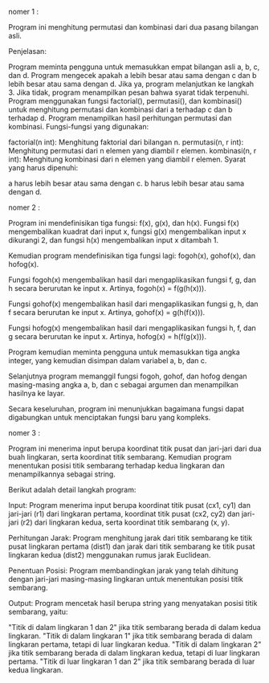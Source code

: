 nomer 1 :

Program ini menghitung permutasi dan kombinasi dari dua pasang bilangan asli.

Penjelasan:

Program meminta pengguna untuk memasukkan empat bilangan asli a, b, c, dan d.
Program mengecek apakah a lebih besar atau sama dengan c dan b lebih besar atau sama dengan d. Jika ya, program melanjutkan ke langkah 3. Jika tidak, program menampilkan pesan bahwa syarat tidak terpenuhi.
Program menggunakan fungsi factorial(), permutasi(), dan kombinasi() untuk menghitung permutasi dan kombinasi dari a terhadap c dan b terhadap d.
Program menampilkan hasil perhitungan permutasi dan kombinasi.
Fungsi-fungsi yang digunakan:

factorial(n int): Menghitung faktorial dari bilangan n.
permutasi(n, r int): Menghitung permutasi dari n elemen yang diambil r elemen.
kombinasi(n, r int): Menghitung kombinasi dari n elemen yang diambil r elemen.
Syarat yang harus dipenuhi:

a harus lebih besar atau sama dengan c.
b harus lebih besar atau sama dengan d.

nomer 2 : 

Program ini mendefinisikan tiga fungsi: f(x), g(x), dan h(x). Fungsi f(x) mengembalikan kuadrat dari input x, fungsi g(x) mengembalikan input x dikurangi 2, dan fungsi h(x) mengembalikan input x ditambah 1.

Kemudian program mendefinisikan tiga fungsi lagi: fogoh(x), gohof(x), dan hofog(x).

Fungsi fogoh(x) mengembalikan hasil dari mengaplikasikan fungsi f, g, dan h secara berurutan ke input x. Artinya, fogoh(x) = f(g(h(x))).

Fungsi gohof(x) mengembalikan hasil dari mengaplikasikan fungsi g, h, dan f secara berurutan ke input x. Artinya, gohof(x) = g(h(f(x))).

Fungsi hofog(x) mengembalikan hasil dari mengaplikasikan fungsi h, f, dan g secara berurutan ke input x. Artinya, hofog(x) = h(f(g(x))).

Program kemudian meminta pengguna untuk memasukkan tiga angka integer, yang kemudian disimpan dalam variabel a, b, dan c.

Selanjutnya program memanggil fungsi fogoh, gohof, dan hofog dengan masing-masing angka a, b, dan c sebagai argumen dan menampilkan hasilnya ke layar.

Secara keseluruhan, program ini menunjukkan bagaimana fungsi dapat digabungkan untuk menciptakan fungsi baru yang kompleks.

nomer 3 :

Program ini menerima input berupa koordinat titik pusat dan jari-jari dari dua buah lingkaran, serta koordinat titik sembarang. Kemudian program menentukan posisi titik sembarang terhadap kedua lingkaran dan menampilkannya sebagai string.

Berikut adalah detail langkah program:

Input: Program menerima input berupa koordinat titik pusat (cx1, cy1) dan jari-jari (r1) dari lingkaran pertama, koordinat titik pusat (cx2, cy2) dan jari-jari (r2) dari lingkaran kedua, serta koordinat titik sembarang (x, y).

Perhitungan Jarak: Program menghitung jarak dari titik sembarang ke titik pusat lingkaran pertama (dist1) dan jarak dari titik sembarang ke titik pusat lingkaran kedua (dist2) menggunakan rumus jarak Euclidean.

Penentuan Posisi: Program membandingkan jarak yang telah dihitung dengan jari-jari masing-masing lingkaran untuk menentukan posisi titik sembarang.

Output: Program mencetak hasil berupa string yang menyatakan posisi titik sembarang, yaitu:

"Titik di dalam lingkaran 1 dan 2" jika titik sembarang berada di dalam kedua lingkaran.
"Titik di dalam lingkaran 1" jika titik sembarang berada di dalam lingkaran pertama, tetapi di luar lingkaran kedua.
"Titik di dalam lingkaran 2" jika titik sembarang berada di dalam lingkaran kedua, tetapi di luar lingkaran pertama.
"Titik di luar lingkaran 1 dan 2" jika titik sembarang berada di luar kedua lingkaran.
 
 
